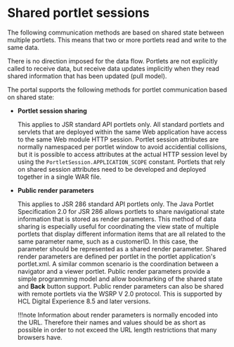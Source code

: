 # Shared portlet sessions

The following communication methods are based on shared state between multiple portlets. This means that two or more portlets read and write to the same data.

There is no direction imposed for the data flow. Portlets are not explicitly called to receive data, but receive data updates implicitly when they read shared information that has been updated \(pull model\).

The portal supports the following methods for portlet communication based on shared state:

-   **Portlet session sharing**

    This applies to JSR standard API portlets only. All standard portlets and servlets that are deployed within the same Web application have access to the same Web module HTTP session. Portlet session attributes are normally namespaced per portlet window to avoid accidential collisions, but it is possible to access attributes at the actual HTTP session level by using the `PortletSession.APPLICATION_SCOPE` constant. Portlets that rely on shared session attributes need to be developed and deployed together in a single WAR file.

-   **Public render parameters**

    This applies to JSR 286 standard API portlets only. The Java Portlet Specification 2.0 for JSR 286 allows portlets to share navigational state information that is stored as render parameters. This method of data sharing is especially useful for coordinating the view state of multiple portlets that display different information items that are all related to the same parameter name, such as a customerID. In this case, the parameter should be represented as a shared render parameter. Shared render parameters are defined per portlet in the portlet application's portlet.xml. A similar common scenario is the coordination between a navigator and a viewer portlet. Public render parameters provide a simple programming model and allow bookmarking of the shared state and **Back** button support. Public render parameters can also be shared with remote portlets via the WSRP V 2.0 protocol. This is supported by HCL Digital Experience 8.5 and later versions.

    !!!note
        Information about render parameters is normally encoded into the URL. Therefore their names and values should be as short as possible in order to not exceed the URL length restrictions that many browsers have.



